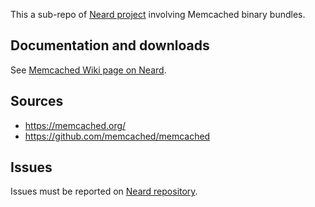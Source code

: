 This a sub-repo of [Neard project](https://github.com/crazy-max/neard) involving Memcached binary bundles.

## Documentation and downloads

See [Memcached Wiki page on Neard](https://github.com/crazy-max/neard/wiki/binMemcached).

## Sources

* https://memcached.org/
* https://github.com/memcached/memcached

## Issues

Issues must be reported on [Neard repository](https://github.com/crazy-max/neard/issues).
